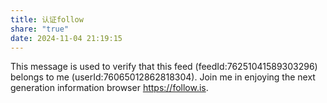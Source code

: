```yaml
---
title: 认证follow
share: "true"
date: 2024-11-04 21:19:15
---
```

This message is used to verify that this feed (feedId:76251041589303296) belongs to me (userId:76065012862818304). Join me in enjoying the next generation information browser https://follow.is.
